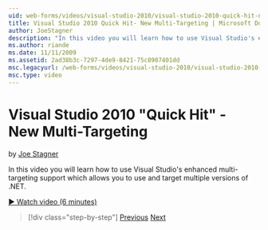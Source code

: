 ```yaml
---
uid: web-forms/videos/visual-studio-2010/visual-studio-2010-quick-hit-new-multi-targeting
title: Visual Studio 2010 Quick Hit- New Multi-Targeting | Microsoft Docs
author: JoeStagner
description: "In this video you will learn how to use Visual Studio's enhanced multi-targeting support which allows you to use and target multiple versions of .NET."
ms.author: riande
ms.date: 11/11/2009
ms.assetid: 2ad38b3c-7297-4de9-8421-75c8907401dd
msc.legacyurl: /web-forms/videos/visual-studio-2010/visual-studio-2010-quick-hit-new-multi-targeting
msc.type: video
---
```

Visual Studio 2010 "Quick Hit" - New Multi-Targeting
====================
by [Joe Stagner](https://github.com/JoeStagner)

In this video you will learn how to use Visual Studio's enhanced multi-targeting support which allows you to use and target multiple versions of .NET.

[&#9654; Watch video (6 minutes)](https://channel9.msdn.com/Blogs/ASP-NET-Site-Videos/visual-studio-2010-quick-hit-new-multi-targeting)

> [!div class="step-by-step"]
> [Previous](visual-studio-2010-quick-hit-new-web-project-template.md)
> [Next](visual-studio-2010-quick-hit-websites-instead-of-web-projects.md)
